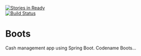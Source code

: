 [![Stories in Ready](https://badge.waffle.io/robpurcell/boots.png?label=ready)](https://waffle.io/robpurcell/boots)  
[![Build Status](https://travis-ci.org/robpurcell/boots.png)](https://travis-ci.org/robpurcell/boots)

Boots
=====


Cash management app using Spring Boot.  Codename Boots...
